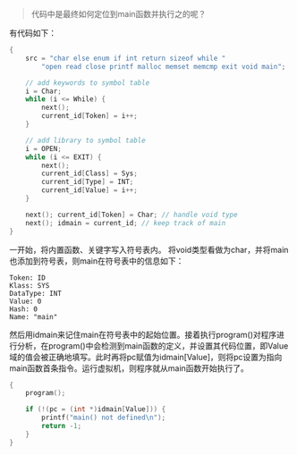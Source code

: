 > 代码中是最终如何定位到main函数并执行之的呢？

有代码如下：

```C++
{
	src = "char else enum if int return sizeof while "
		"open read close printf malloc memset memcmp exit void main";

	// add keywords to symbol table
	i = Char;
	while (i <= While) {
		next();
		current_id[Token] = i++;
	}

	// add library to symbol table
	i = OPEN;
	while (i <= EXIT) {
		next();
		current_id[Class] = Sys;
		current_id[Type] = INT;
		current_id[Value] = i++;
	}

	next(); current_id[Token] = Char; // handle void type
	next(); idmain = current_id; // keep track of main
}
```

一开始，将内置函数、关键字写入符号表内。
将void类型看做为char，并将main也添加到符号表，则main在符号表中的信息如下：

```
Token: ID
Klass: SYS
DataType: INT
Value: 0
Hash: 0
Name: "main"
```

然后用idmain来记住main在符号表中的起始位置。接着执行program()对程序进行分析，在program()中会检测到main函数的定义，并设置其代码位置，即Value域的值会被正确地填写。此时再将pc赋值为idmain[Value]，则将pc设置为指向main函数首条指令。运行虚拟机，则程序就从main函数开始执行了。

```C++
{
	program();

	if (!(pc = (int *)idmain[Value])) {
		printf("main() not defined\n");
		return -1;
	}
}
```
